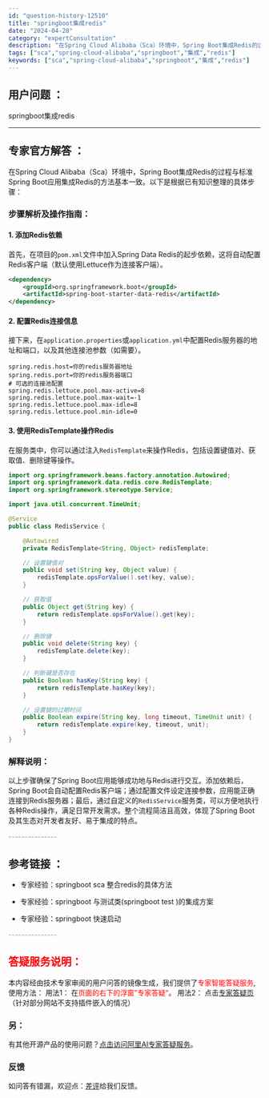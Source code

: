 ```yaml
---
id: "question-history-12510"
title: "springboot集成redis"
date: "2024-04-28"
category: "expertConsultation"
description: "在Spring Cloud Alibaba（Sca）环境中，Spring Boot集成Redis的过程与标准Spring Boot应用集成Redis的方法基本一致。以下是根据已有知识整理的具体步骤：### 步骤解析及操作指南：#### 1. 添加Redis依赖首先，在项目的`pom.xml`文件中加"
tags: ["sca","spring-cloud-alibaba","springboot","集成","redis"]
keywords: ["sca","spring-cloud-alibaba","springboot","集成","redis"]
---
```


## 用户问题 ： 
 springboot集成redis  

---------------
## 专家官方解答 ：

在Spring Cloud Alibaba（Sca）环境中，Spring Boot集成Redis的过程与标准Spring Boot应用集成Redis的方法基本一致。以下是根据已有知识整理的具体步骤：

### 步骤解析及操作指南：

#### 1. 添加Redis依赖
首先，在项目的`pom.xml`文件中加入Spring Data Redis的起步依赖，这将自动配置Redis客户端（默认使用Lettuce作为连接客户端）。
```xml
<dependency>
    <groupId>org.springframework.boot</groupId>
    <artifactId>spring-boot-starter-data-redis</artifactId>
</dependency>
```

#### 2. 配置Redis连接信息
接下来，在`application.properties`或`application.yml`中配置Redis服务器的地址和端口，以及其他连接池参数（如需要）。
```properties
spring.redis.host=你的redis服务器地址
spring.redis.port=你的redis服务器端口
# 可选的连接池配置
spring.redis.lettuce.pool.max-active=8
spring.redis.lettuce.pool.max-wait=-1
spring.redis.lettuce.pool.max-idle=8
spring.redis.lettuce.pool.min-idle=0
```

#### 3. 使用RedisTemplate操作Redis
在服务类中，你可以通过注入`RedisTemplate`来操作Redis，包括设置键值对、获取值、删除键等操作。
```java
import org.springframework.beans.factory.annotation.Autowired;
import org.springframework.data.redis.core.RedisTemplate;
import org.springframework.stereotype.Service;

import java.util.concurrent.TimeUnit;

@Service
public class RedisService {

    @Autowired
    private RedisTemplate<String, Object> redisTemplate;

    // 设置键值对
    public void set(String key, Object value) {
        redisTemplate.opsForValue().set(key, value);
    }

    // 获取值
    public Object get(String key) {
        return redisTemplate.opsForValue().get(key);
    }

    // 删除键
    public void delete(String key) {
        redisTemplate.delete(key);
    }

    // 判断键是否存在
    public Boolean hasKey(String key) {
        return redisTemplate.hasKey(key);
    }

    // 设置键的过期时间
    public Boolean expire(String key, long timeout, TimeUnit unit) {
        return redisTemplate.expire(key, timeout, unit);
    }
}
```

### 解释说明：
以上步骤确保了Spring Boot应用能够成功地与Redis进行交互。添加依赖后，Spring Boot会自动配置Redis客户端；通过配置文件设定连接参数，应用能正确连接到Redis服务器；最后，通过自定义的`RedisService`服务类，可以方便地执行各种Redis操作，满足日常开发需求。整个流程简洁且高效，体现了Spring Boot及其生态对开发者友好、易于集成的特点。


<font color="#949494">---------------</font> 


## 参考链接 ：

* 专家经验：springboot sca 整合redis的具体方法 
 
 * 专家经验：springboot 与测试类(springboot test )的集成方案 
 
 * 专家经验：springboot 快速启动 


 <font color="#949494">---------------</font> 
 


## <font color="#FF0000">答疑服务说明：</font> 

本内容经由技术专家审阅的用户问答的镜像生成，我们提供了<font color="#FF0000">专家智能答疑服务</font>,使用方法：
用法1： 在<font color="#FF0000">页面的右下的浮窗”专家答疑“</font>。
用法2： 点击[专家答疑页](https://answer.opensource.alibaba.com/docs/intro)（针对部分网站不支持插件嵌入的情况）
### 另：


有其他开源产品的使用问题？[点击访问阿里AI专家答疑服务](https://answer.opensource.alibaba.com/docs/intro)。
### 反馈
如问答有错漏，欢迎点：[差评](https://ai.nacos.io/user/feedbackByEnhancerGradePOJOID?enhancerGradePOJOId=12603)给我们反馈。
